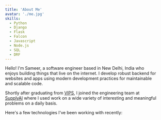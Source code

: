 ```yaml
---
title: 'About Me'
avatar: './me.jpg'
skills:
  - Python
  - Django
  - Flask
  - Falcon
  - Javascript
  - Node.js
  - SQL
  - DRF
---
```


Hello! I'm Sameer, a software engineer based in New Delhi, India who enjoys building things that live on the internet. I develop robust backend for websites and apps using modern development practices for maintainable and scalable code.

Shortly after graduating from [VIPS](http://vips.edu/), I joined the engineering team at [SupplyAI](https://www.supply.ai/) where I used work on a wide variety of interesting and meaningful problems on a daily basis.

Here's a few technologies I've been working with recently:
